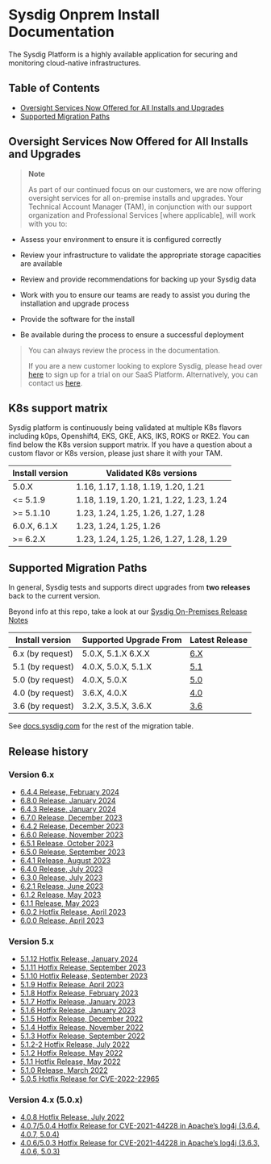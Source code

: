 # Sysdig Onprem Install Documentation

The Sysdig Platform is a highly available application for securing and monitoring cloud-native infrastructures.

## Table of Contents
  * [Oversight Services Now Offered for All Installs and Upgrades](#oversight-services-now-offered-for-all-installs-and-upgrades)
  * [Supported Migration Paths](#supported-migration-paths)

## Oversight Services Now Offered for All Installs and Upgrades

> **Note**
>
> As part of our continued focus on our customers, we are now offering oversight services for all on-premise installs and upgrades. Your Technical Account Manager (TAM), in conjunction with our support organization and Professional Services \[where applicable\], will work with you to:

-   Assess your environment to ensure it is configured correctly

-   Review your infrastructure to validate the appropriate storage capacities are available

-   Review and provide recommendations for backing up your Sysdig data

-   Work with you to ensure our teams are ready to assist you during the installation and upgrade process

-   Provide the software for the install

-   Be available during the process to ensure a successful deployment

> You can always review the process in the documentation.
>
> If you are a new customer looking to explore Sysdig, please head over [here](https://sysdig.com/company/freetrial/) to sign up for a trial on our SaaS Platform. Alternatively, you can contact us [here](https://sysdig.com/company/contactus/).

## K8s support matrix

Sysdig platform is continuously being validated at multiple K8s flavors including k0ps, Openshift4, EKS, GKE, AKS, IKS, ROKS or RKE2. You can find below the K8s version support matrix. If you have a question about a custom flavor or K8s version, please just share it with your TAM.

| Install version | Validated K8s versions |
|---|---|
| 5.0.X | 1.16, 1.17, 1.18, 1.19, 1.20, 1.21 |
| <= 5.1.9 | 1.18, 1.19, 1.20, 1.21, 1.22, 1.23, 1.24 |
| >= 5.1.10 | 1.23, 1.24, 1.25, 1.26, 1.27, 1.28 |
| 6.0.X, 6.1.X | 1.23, 1.24, 1.25, 1.26 |
| >= 6.2.X | 1.23, 1.24, 1.25, 1.26, 1.27, 1.28, 1.29 |

## Supported Migration Paths

In general, Sysdig tests and supports direct upgrades from **two releases** back to the current version.

Beyond info at this repo, take a look at our [Sysdig On-Premises Release Notes](https://docs.sysdig.com/en/docs/release-notes/sysdig-on-premises-release-notes/)


|Install version | Supported Upgrade From | Latest Release |
|---|---|---|
| 6.x (by request) | 5.0.X, 5.1.X 6.X.X | [6.X](6.X) |
| 5.1 (by request) | 4.0.X, 5.0.X, 5.1.X | [5.1](5.1) |
| 5.0 (by request) | 4.0.X, 5.0.X | [5.0](5.0) |
| 4.0 (by request) | 3.6.X, 4.0.X | [4.0](4.0) |
| 3.6 (by request) | 3.2.X, 3.5.X, 3.6.X | [3.6](3.6) |

See [docs.sysdig.com](https://docs.sysdig.com/en/on-premises-upgrades.html#UUID-99ec8b45-9aed-4aff-d86b-ad17bc8ef333_UUID-92d3fce4-1e95-4f25-056c-3cc177380de6) for the rest of the migration table.

## Release history

### Version 6.x

- [6.4.4 Release, February 2024](https://docs.sysdig.com/en/docs/release-notes/sysdig-on-premises-release-notes/#644-hotfix-release-february-2024)
- [6.8.0 Release, January 2024](https://docs.sysdig.com/en/docs/release-notes/sysdig-on-premises-release-notes/#680-release-january-2024)
- [6.4.3 Release, January 2024](https://docs.sysdig.com/en/docs/release-notes/sysdig-on-premises-release-notes/#643-hotfix-release-january-2024)
- [6.7.0 Release, December 2023](https://docs.sysdig.com/en/docs/release-notes/sysdig-on-premises-release-notes/#670-release-december-2023)
- [6.4.2 Release, December 2023](https://docs.sysdig.com/en/docs/release-notes/sysdig-on-premises-release-notes/#642-release-december-2023)
- [6.6.0 Release, November 2023](https://docs.sysdig.com/en/docs/release-notes/sysdig-on-premises-release-notes/#660-release-november-2023)
- [6.5.1 Release, October 2023](https://docs.sysdig.com/en/docs/release-notes/sysdig-on-premises-release-notes/#651-hotfix-release-october-2023)
- [6.5.0 Release, September 2023](https://docs.sysdig.com/en/docs/release-notes/sysdig-on-premises-release-notes/#650-release-september-2023)
- [6.4.1 Release, August 2023](https://docs.sysdig.com/en/docs/release-notes/sysdig-on-premises-release-notes/#641-release-august-2023)
- [6.4.0 Release, July 2023](https://docs.sysdig.com/en/docs/release-notes/sysdig-on-premises-release-notes/#640-release-july-2023)
- [6.3.0 Release, July 2023](https://docs.sysdig.com/en/docs/release-notes/sysdig-on-premises-release-notes/#630-release-july-2023)
- [6.2.1 Release, June 2023](https://docs.sysdig.com/en/docs/release-notes/sysdig-on-premises-release-notes/#621-release-june-2023)
- [6.1.2 Release, May 2023](https://docs.sysdig.com/en/docs/release-notes/sysdig-on-premises-release-notes/#612-release-may-2023)
- [6.1.1 Release, May 2023](https://docs.sysdig.com/en/docs/release-notes/sysdig-on-premises-release-notes/#611-release-may-2023)
- [6.0.2 Hotfix Release, April 2023](https://docs.sysdig.com/en/docs/release-notes/sysdig-on-premises-release-notes/#602-hotfix-release-april-2023)
- [6.0.0 Release, April 2023](https://docs.sysdig.com/en/docs/release-notes/sysdig-on-premises-release-notes/#600-release-april-2023)

### Version 5.x

- [5.1.12 Hotfix Release, January 2024](https://docs.sysdig.com/en/docs/release-notes/sysdig-on-premises-release-notes/#5112-hotfix-release-january-2024)
- [5.1.11 Hotfix Release, September 2023](https://docs.sysdig.com/en/docs/release-notes/sysdig-on-premises-release-notes/#5111-hotfix-release-september-2023)
- [5.1.10 Hotfix Release, September 2023](https://docs.sysdig.com/en/docs/release-notes/sysdig-on-premises-release-notes/#5110-hotfix-release-september-2023)
- [5.1.9 Hotfix Release, April 2023](https://docs.sysdig.com/en/docs/release-notes/sysdig-on-premises-release-notes/#519-hotfix-release-april-2023)
- [5.1.8 Hotfix Release, February 2023](https://docs.sysdig.com/en/docs/release-notes/sysdig-on-premises-release-notes/#518-hotfix-release-february-2023)
- [5.1.7 Hotfix Release, January 2023](https://docs.sysdig.com/en/docs/release-notes/sysdig-on-premises-release-notes/#517-hotfix-release-january-2023)
- [5.1.6 Hotfix Release, January 2023](https://docs.sysdig.com/en/docs/release-notes/sysdig-on-premises-release-notes/#516-hotfix-release-january-2023)
- [5.1.5 Hotfix Release, December 2022](https://docs.sysdig.com/en/docs/release-notes/sysdig-on-premises-release-notes/#515-hotfix-release-december-2022)
- [5.1.4 Hotfix Release, November 2022](https://docs.sysdig.com/en/docs/release-notes/sysdig-on-premises-release-notes/#514-hotfix-release-november-2022)
- [5.1.3 Hotfix Release, September 2022](https://docs.sysdig.com/en/docs/release-notes/sysdig-on-premises-release-notes/#513-hotfix-release-september-2022)
- [5.1.2-2 Hotfix Release, July 2022](https://docs.sysdig.com/en/docs/release-notes/sysdig-on-premises-release-notes/#512-2-hotfix-release-july-2022)
- [5.1.2 Hotfix Release, May 2022](https://docs.sysdig.com/en/docs/release-notes/sysdig-on-premises-release-notes/#512-hotfix-release-may-2022)
- [5.1.1 Hotfix Release, May 2022](https://docs.sysdig.com/en/docs/release-notes/sysdig-on-premises-release-notes/#511-hotfix-release-may-2022)
- [5.1.0 Release, March 2022](https://docs.sysdig.com/en/docs/release-notes/sysdig-on-premises-release-notes/#510-release-march-2022)
- [5.0.5 Hotfix Release for CVE-2022-22965](https://docs.sysdig.com/en/docs/release-notes/sysdig-on-premises-release-notes/#505-hotfix-release-for-cve-2022-22965)

### Version 4.x (5.0.x)

- [4.0.8 Hotfix Release, July 2022](https://docs.sysdig.com/en/docs/release-notes/sysdig-on-premises-release-notes/#408-hotfix-release-july-2022)
- [4.0.7/5.0.4 Hotfix Release for CVE-2021-44228 in Apache’s log4j (3.6.4, 4.0.7, 5.0.4)](https://docs.sysdig.com/en/docs/release-notes/sysdig-on-premises-release-notes/#407504-hotfix-release--for-cve-2021-44228-in-apaches-log4j-364-407-504)
- [4.0.6/5.0.3 Hotfix Release for CVE-2021-44228 in Apache’s log4j (3.6.3, 4.0.6, 5.0.3)](https://docs.sysdig.com/en/docs/release-notes/sysdig-on-premises-release-notes/#406503-hotfix-release--for-cve-2021-44228-in-apaches-log4j-363-406-503)
